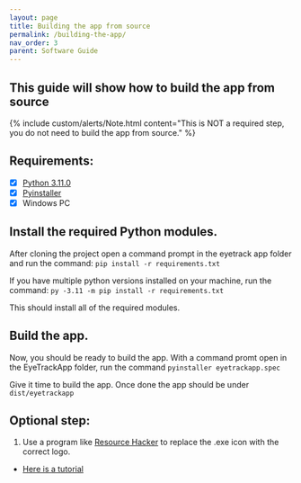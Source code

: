 ```yaml
---
layout: page
title: Building the app from source
permalink: /building-the-app/
nav_order: 3
parent: Software Guide
---
```


## This guide will show how to build the app from source

{% include custom/alerts/Note.html content="This is NOT a required step, you do not need to build the app from source." %}

## Requirements:

- [x] [Python 3.11.0](https://www.python.org/downloads/release/python-3110/)
- [x] [Pyinstaller](https://pyinstaller.org/en/stable/installation.html)
- [x] Windows PC

## Install the required Python modules.

After cloning the project open a command prompt in the eyetrack app folder and run the command: `pip install -r requirements.txt`

If you have multiple python versions installed on your machine, run the command: `py -3.11 -m pip install -r requirements.txt`
 
This should install all of the required modules.

## Build the app.

Now, you should be ready to build the app.
With a command promt open in the EyeTrackApp folder, run the command `pyinstaller eyetrackapp.spec`

Give it time to build the app. Once done the app should be under `dist/eyetrackapp`

## Optional step:

1. Use a program like [Resource Hacker](http://www.angusj.com/resourcehacker/) to replace the .exe icon with the correct logo.
- [Here is a tutorial](https://www.howtogeek.com/75983/stupid-geek-tricks-how-to-modify-the-icon-of-an-.exe-file/)
